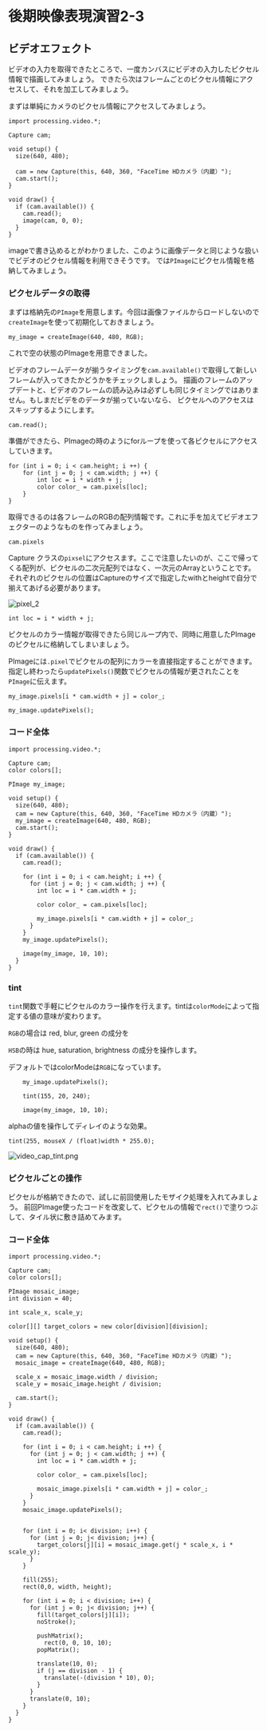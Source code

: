 # 後期映像表現演習2-3

## ビデオエフェクト

ビデオの入力を取得できたところで、一度カンバスにビデオの入力したピクセル情報で描画してみましょう。
できたら次はフレームごとのピクセル情報にアクセスして、それを加工してみましょう。

まずは単純にカメラのピクセル情報にアクセスしてみましょう。


```
import processing.video.*;
 
Capture cam;
 
void setup() {
  size(640, 480);
 
  cam = new Capture(this, 640, 360, "FaceTime HDカメラ（内蔵）");
  cam.start();
}
 
void draw() {
  if (cam.available()) {
    cam.read();
    image(cam, 0, 0);
  }
}
```

imageで書き込めるとがわかりました、このように画像データと同じような扱いでビデオのピクセル情報を利用できそうです。
では```PImage```にピクセル情報を格納してみましょう。

### ピクセルデータの取得

まずは格納先の```PImage```を用意します。今回は画像ファイルからロードしないので```createImage```を使って初期化しておきましょう。

```my_image = createImage(640, 480, RGB);```

これで空の状態のPImageを用意できました。

ビデオのフレームデータが揃うタイミングを```cam.available()```で取得して新しいフレームが入ってきたかどうかをチェックしましょう。
描画のフレームのアップデートと、ビデオのフレームの読み込みは必ずしも同じタイミングではありません。もしまだビデをのデータが揃っていないなら、
ピクセルへのアクセスはスキップするようにします。

```cam.read();```

準備ができたら、PImageの時のようにforループを使って各ピクセルにアクセスしていきます。


```
for (int i = 0; i < cam.height; i ++) {
    for (int j = 0; j < cam.width; j ++) {
        int loc = i * width + j;
        color color_ = cam.pixels[loc];
    }
}
```

取得できるのは各フレームのRGBの配列情報です。これに手を加えてビデオエフェクターのようなものを作ってみましょう。

```cam.pixels```

Capture クラスの```pixsel```にアクセスます。ここで注意したいのが、ここで帰ってくる配列が、ピクセルの二次元配列ではなく、一次元のArrayということです。
それぞれのピクセルの位置はCaptureのサイズで指定したwithとheightで自分で揃えてあげる必要があります。

![pixel_2](図版/pixel_2.png)

```int loc = i * width + j;```


ピクセルのカラー情報が取得できたら同じループ内で、同時に用意したPImageのピクセルに格納してしまいましょう。

PImageには```.pixel```でピクセルの配列にカラーを直接指定することができます。
指定し終わったら```updatePixels()```関数でピクセルの情報が更されたことを```PImage```に伝えます。


```my_image.pixels[i * cam.width + j] = color_;```

```my_image.updatePixels();```


### コード全体

```
import processing.video.*;
 
Capture cam;
color colors[];

PImage my_image; 

void setup() {
  size(640, 480);
  cam = new Capture(this, 640, 360, "FaceTime HDカメラ（内蔵）");
  my_image = createImage(640, 480, RGB);
  cam.start();
}
 
void draw() {
  if (cam.available()) {
    cam.read();
 
    for (int i = 0; i < cam.height; i ++) {
      for (int j = 0; j < cam.width; j ++) {
        int loc = i * cam.width + j;
        
        color color_ = cam.pixels[loc];
 
        my_image.pixels[i * cam.width + j] = color_;
      }
    }
    my_image.updatePixels();
    
    image(my_image, 10, 10);
  }
}
```

### tint

```tint```関数で手軽にピクセルのカラー操作を行えます。tintは```colorMode```によって指定する値の意味が変わります。

```RGB```の場合は red, blur, green の成分を

```HSB```の時は hue, saturation, brightness の成分を操作します。

デフォルトではcolorModeは```RGB```になっています。


```
    my_image.updatePixels();
    
    tint(155, 20, 240);

    image(my_image, 10, 10);
```

alphaの値を操作してディレイのような効果。

```
tint(255, mouseX / (float)width * 255.0);
```

![video_cap_tint.png](図版/video_cap_tint.png)


### ピクセルごとの操作

ピクセルが格納できたので、試しに前回使用したモザイク処理を入れてみましょう。
前回PImage使ったコードを改変して、ピクセルの情報で```rect()```で塗りつぶして、タイル状に敷き詰めてみます。


### コード全体

```
import processing.video.*;
 
Capture cam;
color colors[];

PImage mosaic_image;
int division = 40;

int scale_x, scale_y;

color[][] target_colors = new color[division][division];

void setup() {
  size(640, 480);
  cam = new Capture(this, 640, 360, "FaceTime HDカメラ（内蔵）");
  mosaic_image = createImage(640, 480, RGB);

  scale_x = mosaic_image.width / division;
  scale_y = mosaic_image.height / division;

  cam.start();
}
 
void draw() {
  if (cam.available()) {
    cam.read();
 
    for (int i = 0; i < cam.height; i ++) {
      for (int j = 0; j < cam.width; j ++) {
        int loc = i * cam.width + j;
        
        color color_ = cam.pixels[loc];
 
        mosaic_image.pixels[i * cam.width + j] = color_;
      }
    }
    mosaic_image.updatePixels();


    for (int i = 0; i< division; i++) {
      for (int j = 0; j< division; j++) {
        target_colors[j][i] = mosaic_image.get(j * scale_x, i * scale_y);
      }
    }

    fill(255);
    rect(0,0, width, height);

    for (int i = 0; i < division; i++) {
      for (int j = 0; j< division; j++) {
        fill(target_colors[j][i]);
        noStroke();

        pushMatrix();
          rect(0, 0, 10, 10);
        popMatrix();

        translate(10, 0);
        if (j == division - 1) {
          translate(-(division * 10), 0);
        }
      }
      translate(0, 10);
    }
  }
}
```
